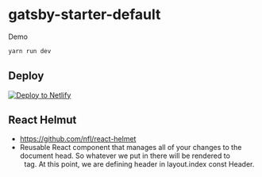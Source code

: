 # gatsby-starter-default

Demo

```sh
yarn run dev
```

## Deploy

[![Deploy to Netlify](https://www.netlify.com/img/deploy/button.svg)](https://app.netlify.com/start/deploy?repository=https://github.com/gatsbyjs/gatsby-starter-default)

## React Helmut

* https://github.com/nfl/react-helmet
* Reusable React component that manages all of your changes to the document head. So whatever we put in there will be rendered to <header> tag. At this point, we are defining header in layout.index const Header.
